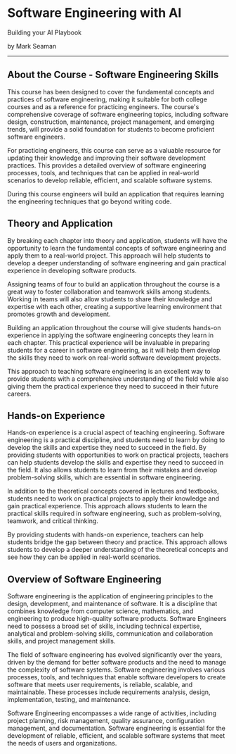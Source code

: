 # Software Engineering with AI 

Building your AI Playbook

by Mark Seaman


---

## About the Course - Software Engineering Skills

This course has been designed to cover the fundamental concepts and practices of software
engineering, making it suitable for both college courses and as a reference for practicing
engineers. The course's comprehensive coverage of software engineering topics, including software
design, construction, maintenance, project management, and emerging trends, will provide a solid
foundation for students to become proficient software engineers.

For practicing engineers, this course can serve as a valuable resource for updating their
knowledge and improving their software development practices. This provides a detailed overview
of software engineering processes, tools, and techniques that can be applied in real-world
scenarios to develop reliable, efficient, and scalable software systems. 

During this course engineers will build an application that requires learning the engineering
techniques that go beyond writing code.


## Theory and Application

By breaking each chapter into theory and application, students will have the opportunity to learn
the fundamental concepts of software engineering and apply them to a real-world project. This
approach will help students to develop a deeper understanding of software engineering and gain
practical experience in developing software products.

Assigning teams of four to build an application throughout the course is a great way to foster
collaboration and teamwork skills among students. Working in teams will also allow students to
share their knowledge and expertise with each other, creating a supportive learning environment
that promotes growth and development.

Building an application throughout the course will give students hands-on experience in applying the
software engineering concepts they learn in each chapter. This practical experience will be
invaluable in preparing students for a career in software engineering, as it will help them develop
the skills they need to work on real-world software development projects.

This approach to teaching software engineering is an excellent way to provide students with
a comprehensive understanding of the field while also giving them the practical experience they
need to succeed in their future careers.


## Hands-on Experience

Hands-on experience is a crucial aspect of teaching engineering. Software engineering is a practical
discipline, and students need to learn by doing to develop the skills and expertise they need to
succeed in the field. By providing students with opportunities to work on practical projects,
teachers can help students develop the skills and expertise they need to succeed in the field. It
also allows students to learn from their mistakes and develop problem-solving skills, which are
essential in software engineering.

In addition to the theoretical concepts covered in lectures and textbooks, students need to work on
practical projects to apply their knowledge and gain practical experience. This approach allows
students to learn the practical skills required in software engineering, such as problem-solving,
teamwork, and critical thinking.

By providing students with hands-on experience, teachers can help students bridge the gap between
theory and practice. This approach allows students to develop a deeper understanding of the
theoretical concepts and see how they can be applied in real-world scenarios. 


## Overview of Software Engineering

Software engineering is the application of engineering principles to the design, development, and
maintenance of software. It is a discipline that combines knowledge from computer science,
mathematics, and engineering to produce high-quality software products.  Software Engineers need to
possess a broad set of skills, including technical expertise, analytical and problem-solving
skills, communication and collaboration skills, and project management skills. 

The field of software engineering has evolved significantly over the years, driven by the demand for
better software products and the need to manage the complexity of software systems. Software
engineering involves various processes, tools, and techniques that enable software developers to
create software that meets user requirements, is reliable, scalable, and maintainable. These
processes include requirements analysis, design, implementation, testing, and maintenance.

Software Engineering encompasses a wide range of activities, including project planning, risk
management, quality assurance, configuration management, and documentation. Software engineering is
essential for the development of reliable, efficient, and scalable software systems that meet the
needs of users and organizations. 

